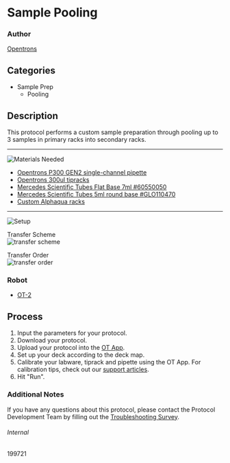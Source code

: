# Sample Pooling

### Author
[Opentrons](https://opentrons.com/)

## Categories
* Sample Prep
	* Pooling

## Description
This protocol performs a custom sample preparation through pooling up to 3 samples in primary racks into secondary racks.

---
![Materials Needed](https://s3.amazonaws.com/opentrons-protocol-library-website/custom-README-images/001-General+Headings/materials.png)

* [Opentrons P300 GEN2 single-channel pipette](https://shop.opentrons.com/collections/ot-2-pipettes/products/single-channel-electronic-pipette?variant=5984549109789)
* [Opentrons 300ul tipracks](https://shop.opentrons.com/collections/opentrons-tips/products/opentrons-300ul-tips)
* [Mercedes Scientific Tubes Flat Base 7ml #60550050](https://www.mercedesscientific.com/buy/product/screw-cap-tube/CLENC2fcbbe9ab2407f2b7db3c5ca4455f575?text=SRS+60550050&lsi=true)
* [Mercedes Scientific Tubes 5ml round base #GLO110470](https://www.mercedesscientific.com/buy/product/test-tube/CLENC9a8cb62386ae3ba2bc4ba50fb708dc8b?text=GLO+110470&lsi=true)
* [Custom Alphaqua racks](https://s3.amazonaws.com/pf-upload-01/u-4256/0/2020-08-19/wg23biy/Alpaqua%20Custom%20Rack%20for%20CorePlus.pdf)
---

![Setup](https://s3.amazonaws.com/opentrons-protocol-library-website/custom-README-images/001-General+Headings/Setup.png)

Transfer Scheme  
![transfer scheme](https://opentrons-protocol-library-website.s3.amazonaws.com/custom-README-images/199721/transfer_scheme.png)

Transfer Order  
![transfer order](https://opentrons-protocol-library-website.s3.amazonaws.com/custom-README-images/199721/transfer_order.png)

### Robot
* [OT-2](https://opentrons.com/ot-2)

## Process
1. Input the parameters for your protocol.
2. Download your protocol.
3. Upload your protocol into the [OT App](https://opentrons.com/ot-app).
4. Set up your deck according to the deck map.
5. Calibrate your labware, tiprack and pipette using the OT App. For calibration tips, check out our [support articles](https://support.opentrons.com/en/collections/1559720-guide-for-getting-started-with-the-ot-2).
6. Hit "Run".

### Additional Notes
If you have any questions about this protocol, please contact the Protocol Development Team by filling out the [Troubleshooting Survey](https://protocol-troubleshooting.paperform.co/).

###### Internal
199721
